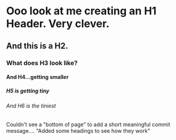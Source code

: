 # Ooo look at me creating an H1 Header. Very clever.
## And this is a H2.
### What does H3 look like?
#### And H4...getting smaller
##### H5 is getting tiny
###### And H6 is the tiniest



Couldn't see a "bottom of page" to add a short meaningful commit message....
"Added some headings to see how they work"
